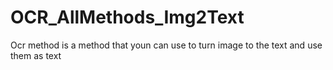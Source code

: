 # OCR_AllMethods_Img2Text
Ocr method is a method that youn can use to turn image to the text and use them as text
